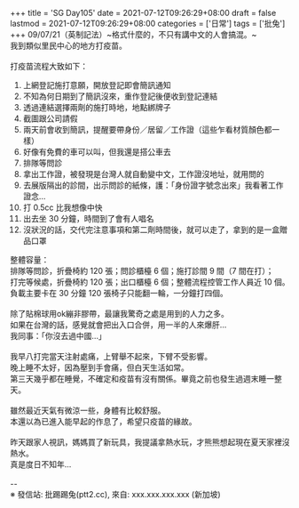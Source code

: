+++
title = 'SG Day105'
date = 2021-07-12T09:26:29+08:00
draft = false
lastmod = 2021-07-12T09:26:29+08:00
categories = ['日常']
tags = ['批兔']
+++
09/07/21（英制記法）~格式什麼的，不只有講中文的人會搞混。~<br>
我到類似里民中心的地方打疫苗。<br>
<br>
打疫苗流程大致如下：<br>
1. 上網登記施打意願，開放登記即會簡訊通知<br>
2. 不知為何日期到了簡訊沒來，重作登記後便收到登記連結<br>
3. 透過連結選擇兩劑的施打時地，地點綁牌子<br>
4. 截圖跟公司請假<br>
5. 兩天前會收到簡訊，提醒要帶身份／居留／工作證（這些乍看材質顏色都一樣）<br>
6. 好像有免費的車可以叫，但我還是搭公車去<br>
7. 排隊等問診<br>
8. 拿出工作證，被發現是台灣人就自動變中文，工作證沒地址，就用問的<br>
9. 去展版隔出的診間，出示問診的紙條，護：「身份證字號念出來」我看著工作證念…<br>
10. 打 0.5cc 比我想像中快<br>
11. 出去坐 30 分鐘，時間到了會有人唱名<br>
12. 沒狀況的話，交代完注意事項和第二劑時間後，就可以走了，拿到的是一盒贈品口罩

整體容量：<br>
排隊等問診，折疊椅約 120 張；問診櫃檯 6 個；施打診間 9 間（7 間在打）；<br>
打完等候處，折疊椅約 120 張；出口櫃檯 6 個；整體流程控管工作人員近 10 個。<br>
負載主要卡在 30 分鐘 120 張椅子只能翻一輪，一分鐘打四個。<br>
<br>
除了貼棉球用ok繃非膠帶，最讓我驚奇之處是用到的人力之多。<br>
如果在台灣的話，感覺就會把出入口合併，用一半的人來爆肝…<br>
我同事：「你沒去過中國…」<br>
<br>
我早八打完當天注射處痛，上臂舉不起來，下臂不受影響。<br>
晚上睡不太好，因為壓到手會痛，但白天生活如常。<br>
第三天幾乎都在睡覺，不確定和疫苗有沒有關係。畢竟之前也發生過週末睡一整天。<br>
<br>
雖然最近天氣有微涼一些，身體有比較舒服。<br>
本還以為已進入能早起的作息了，希望只疫苗的緣故。<br>
<br>
昨天跟家人視訊，媽媽買了新玩具，我提議拿熱水玩，才熊熊想起現在夏天家裡沒熱水。<br>
真是度日不知年…<br>
<br>
--<br>
※ 發信站: 批踢踢兔(ptt2.cc), 來自: xxx.xxx.xxx.xxx (新加坡)<br>
